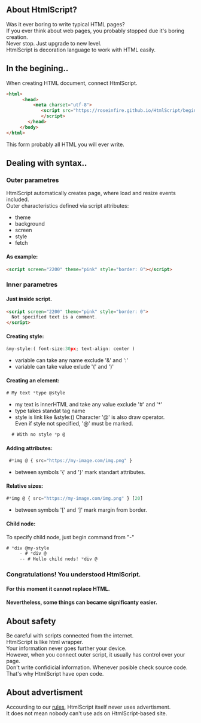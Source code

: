 ## About HtmlScript?
Was it ever boring to write typical HTML pages? <br>
If you ever think about web pages, you probably stopped due it's boring creation. <br>
Never stop. Just upgrade to new level. <br> 
HtmlScript is decoration language to work with HTML easily. <br>
  
## In the begining..
When creating HTML document, connect HtmlScript.
```HTML
<html>
      <head>
          <meta charset="utf-8">
             <script src="https://roseinfire.github.io/HtmlScript/begin.js">
             </script>
        </head>
     </body>
</html>
```
This form probably all HTML you will ever write.
  
## Dealing with syntax..
### Outer parametres
HtmlScript automatically creates page, where load and resize events included. <br>
Outer characteristics defined via script attributes:
* theme
* background
* screen
* style
* fetch
#### As example:
```HTML
<script screen="2200" theme="pink" style="border: 0"></script>
```
### Inner parametres
#### Just inside script.
```HTML
<script screen="2200" theme="pink" style="border: 0">
  Not specified text is a comment.
</script>
```
#### Creating style:
```javascript
&my-style:( font-size:30px; text-align: center )  
```
* variable can take any name exclude '&' and ':'
* variable can take value exlude '(' and ')'
#### Creating an element:
```javascript
# My text *type @style
```
* my text is innerHTML and take any value exclude '#' and '*'
* type takes standat tag name
* style is link like &style:()
Character '@' is also draw operator.<br>
Even if style not specified, '@' must be marked.
```javascript
  # With no style *p @ 
```
#### Adding attributes:
```javascript
 #*img @ { src="https://my-image.com/img.png" } 
```
* between symbols '{' and '}' mark standart attributes.
#### Relative sizes:
```javascript
#*img @ { src="https://my-image.com/img.png" } [20]
```
* between symbols '[' and ']' mark margin from border.
#### Child node:
To specify child node, just begin command from "-"
```javascript
# *div @my-style
     - # *div @
     -- # Hello child nods! *div @ 
```
### Congratulations! You understood HtmlScript. 
#### For this moment it cannot replace HTML.
#### Nevertheless, some things can became significanty easier.
## About safety
Be careful with scripts connected from the internet. <br>
HtmlScript is like html wrapper. <br>
Your information never goes further your device. <br>
However, when you connect outer script, it usually has control over your page. <br>
Don't write confidicial information. Whenever posible check source code. <br>
That's why HtmlScript have open code. <br>
  
## About advertisment
Accourding to our [rules](), HtmlScript itself never uses advertisment. <br>
It does not mean nobody can't use ads on HtmlScript-based site. <br>
